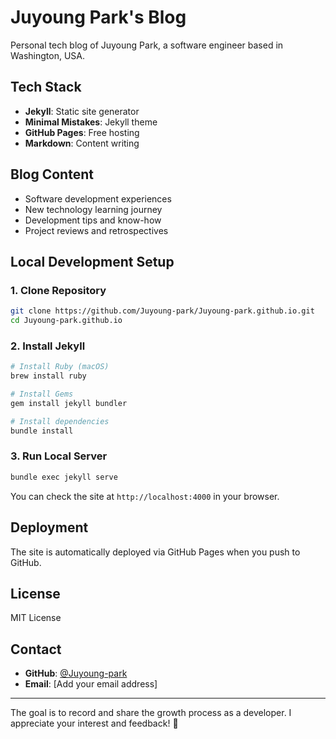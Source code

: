 # Juyoung Park's Blog

Personal tech blog of Juyoung Park, a software engineer based in Washington, USA.

## Tech Stack

- **Jekyll**: Static site generator
- **Minimal Mistakes**: Jekyll theme
- **GitHub Pages**: Free hosting
- **Markdown**: Content writing

## Blog Content

- Software development experiences
- New technology learning journey
- Development tips and know-how
- Project reviews and retrospectives

## Local Development Setup

### 1. Clone Repository

```bash
git clone https://github.com/Juyoung-park/Juyoung-park.github.io.git
cd Juyoung-park.github.io
```

### 2. Install Jekyll

```bash
# Install Ruby (macOS)
brew install ruby

# Install Gems
gem install jekyll bundler

# Install dependencies
bundle install
```

### 3. Run Local Server

```bash
bundle exec jekyll serve
```

You can check the site at `http://localhost:4000` in your browser.

## Deployment

The site is automatically deployed via GitHub Pages when you push to GitHub.

## License

MIT License

## Contact

- **GitHub**: [@Juyoung-park](https://github.com/Juyoung-park)
- **Email**: [Add your email address]

---

The goal is to record and share the growth process as a developer. 
I appreciate your interest and feedback! 🚀
